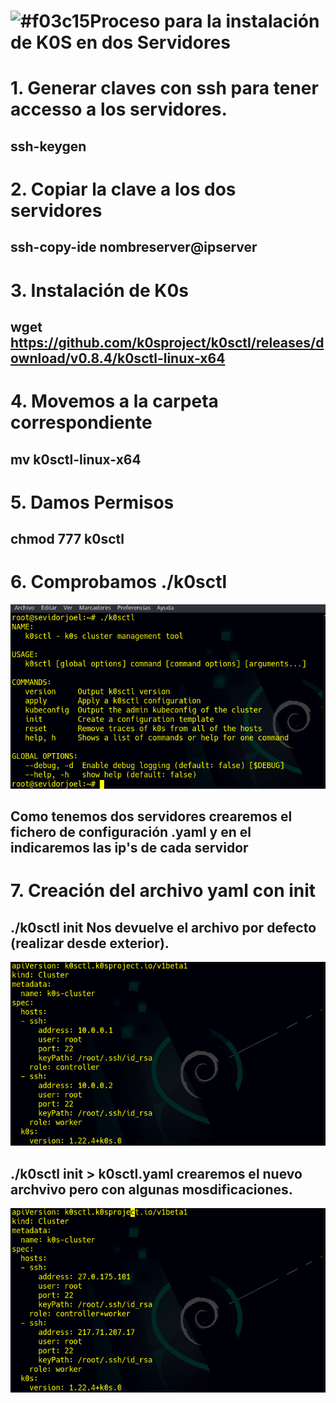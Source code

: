 # ![#f03c15](https://via.placeholder.com/15/f03c15/000000?text=+)Proceso para la instalación de K0S en dos Servidores
 # 1.  Generar claves con ssh para tener accesso a los servidores.
 ## ssh-keygen 
 # 2. Copiar la clave a los dos servidores
 ## ssh-copy-ide nombreserver@ipserver

 # 3. Instalación de K0s
 ## wget https://github.com/k0sproject/k0sctl/releases/download/v0.8.4/k0sctl-linux-x64


# 4. Movemos  a la carpeta correspondiente
 ## mv k0sctl-linux-x64

 # 5. Damos Permisos
 ## chmod 777 k0sctl

 # 6. Comprobamos ./k0sctl
 ![img](https://github.com/abarcajoel/K0S/blob/main/img/instalacion.png)

 ## Como tenemos dos servidores crearemos el fichero de configuración  .yaml y en el indicaremos las ip's de cada servidor
 # 7. Creación del archivo yaml con init
 ## ./k0sctl init  Nos devuelve el archivo por defecto (realizar desde exterior).
 ![img](https://github.com/abarcajoel/K0S/blob/main/img/k0sctl_init.png)
 ## ./k0sctl init > k0sctl.yaml crearemos el nuevo archvivo pero con algunas mosdificaciones.
 ![img](https://github.com/abarcajoel/K0S/blob/main/img/archivo_yaml_dos_hosts.png)
